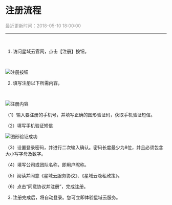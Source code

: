 # **注册流程**

<font color="#999999">最近更新时间：2018-05-10 18:00:00</font>

<hr class="page-header-hr"/>
<br>

1. 访问星域云官网，点击【注册】按钮。
<br>

![注册按钮](/themes/daux/img/7/zcan.png)

2. 填写注册以下所需内容，
<br>

![注册内容](/themes/daux/img/7/zcnr.png)

 （1）输入要注册的手机号，并填写正确的图形验证码，获取手机验证短信。<br>

（2）填写手机验证短信<br>

![图形验证成功](/themes/daux/img/7/dxyfs.png)

（3）设置登录密码，并进行二次输入确认。密码长度最少为8位，并且必须包含大小写字母及数字。<br>

（4）填写公司或团队名称，即用户昵称。<br>

（5）阅读并同意《星域云服务协议》、《星域云隐私政策》。<br>

（6）点击“同意协议并注册”，完成注册。<br>

3. 注册完成后，将自动登录。您可立即体验星域云服务。<br>

